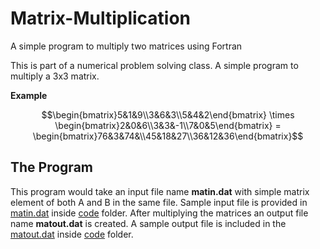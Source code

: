 # Matrix-Multiplication

A simple program to multiply two matrices using Fortran

This is part of a numerical problem solving class. A simple program to multiply a 3x3 matrix. 

**Example**

```math
\begin{bmatrix}5&1&9\\3&6&3\\5&4&2\end{bmatrix} \times \begin{bmatrix}2&0&6\\3&3&-1\\7&0&5\end{bmatrix} =
\begin{bmatrix}76&3&74&\\45&18&27\\36&12&36\end{bmatrix}
```
## The Program

This program would take an input file name **matin.dat** with simple matrix element of both A and B in the same file. Sample input file is provided in [matin.dat](/code/matin.dat) inside [code](/code/) folder. After multiplying the matrices an output file name **matout.dat** is created. A sample output file is included in the [matout.dat](/code/matout.dat) inside [code](/code/) folder.
